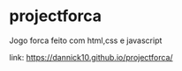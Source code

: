 # projectforca

 Jogo forca feito com html,css e javascript

link: https://dannick10.github.io/projectforca/
